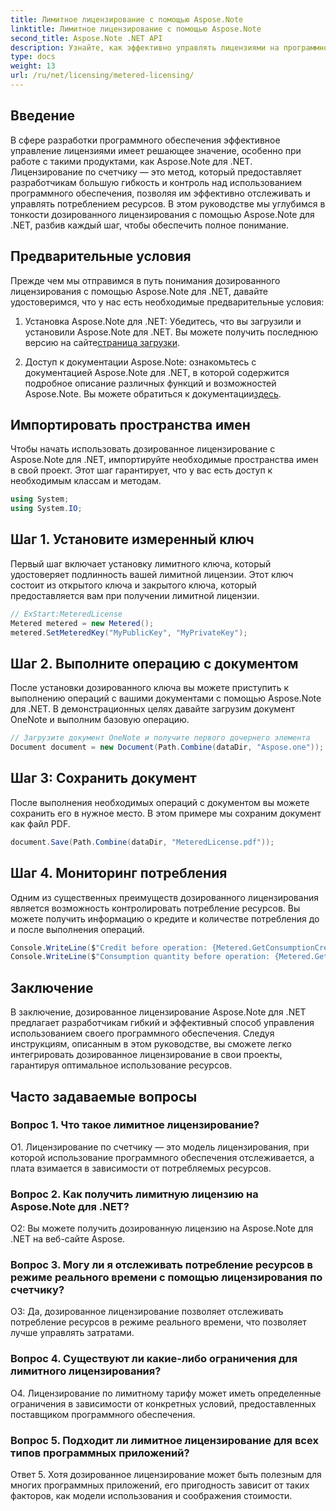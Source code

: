 ```yaml
---
title: Лимитное лицензирование с помощью Aspose.Note
linktitle: Лимитное лицензирование с помощью Aspose.Note
second_title: Aspose.Note .NET API
description: Узнайте, как эффективно управлять лицензиями на программное обеспечение с помощью Aspose.Note для .NET посредством дозированного лицензирования. Оптимизируйте использование ресурсов и эффективно контролируйте затраты.
type: docs
weight: 13
url: /ru/net/licensing/metered-licensing/
---
```

## Введение

В сфере разработки программного обеспечения эффективное управление лицензиями имеет решающее значение, особенно при работе с такими продуктами, как Aspose.Note для .NET. Лицензирование по счетчику — это метод, который предоставляет разработчикам большую гибкость и контроль над использованием программного обеспечения, позволяя им эффективно отслеживать и управлять потреблением ресурсов. В этом руководстве мы углубимся в тонкости дозированного лицензирования с помощью Aspose.Note для .NET, разбив каждый шаг, чтобы обеспечить полное понимание.

## Предварительные условия

Прежде чем мы отправимся в путь понимания дозированного лицензирования с помощью Aspose.Note для .NET, давайте удостоверимся, что у нас есть необходимые предварительные условия:

1.  Установка Aspose.Note для .NET: Убедитесь, что вы загрузили и установили Aspose.Note для .NET. Вы можете получить последнюю версию на сайте[страница загрузки](https://releases.aspose.com/note/net/).

2.  Доступ к документации Aspose.Note: ознакомьтесь с документацией Aspose.Note для .NET, в которой содержится подробное описание различных функций и возможностей Aspose.Note. Вы можете обратиться к документации[здесь](https://reference.aspose.com/note/net/).

## Импортировать пространства имен

Чтобы начать использовать дозированное лицензирование с Aspose.Note для .NET, импортируйте необходимые пространства имен в свой проект. Этот шаг гарантирует, что у вас есть доступ к необходимым классам и методам.

```csharp
using System;
using System.IO;
```

## Шаг 1. Установите измеренный ключ

Первый шаг включает установку лимитного ключа, который удостоверяет подлинность вашей лимитной лицензии. Этот ключ состоит из открытого ключа и закрытого ключа, который предоставляется вам при получении лимитной лицензии.

```csharp
// ExStart:MeteredLicense
Metered metered = new Metered();
metered.SetMeteredKey("MyPublicKey", "MyPrivateKey");
```

## Шаг 2. Выполните операцию с документом

После установки дозированного ключа вы можете приступить к выполнению операций с вашими документами с помощью Aspose.Note для .NET. В демонстрационных целях давайте загрузим документ OneNote и выполним базовую операцию.

```csharp
// Загрузите документ OneNote и получите первого дочернего элемента
Document document = new Document(Path.Combine(dataDir, "Aspose.one"));
```

## Шаг 3: Сохранить документ

После выполнения необходимых операций с документом вы можете сохранить его в нужное место. В этом примере мы сохраним документ как файл PDF.

```csharp
document.Save(Path.Combine(dataDir, "MeteredLicense.pdf"));
```

## Шаг 4. Мониторинг потребления

Одним из существенных преимуществ дозированного лицензирования является возможность контролировать потребление ресурсов. Вы можете получить информацию о кредите и количестве потребления до и после выполнения операций.

```csharp
Console.WriteLine($"Credit before operation: {Metered.GetConsumptionCredit():F2}");
Console.WriteLine($"Consumption quantity before operation: {Metered.GetConsumptionQuantity():F2}");
```

## Заключение

В заключение, дозированное лицензирование Aspose.Note для .NET предлагает разработчикам гибкий и эффективный способ управления использованием своего программного обеспечения. Следуя инструкциям, описанным в этом руководстве, вы сможете легко интегрировать дозированное лицензирование в свои проекты, гарантируя оптимальное использование ресурсов.

## Часто задаваемые вопросы

### Вопрос 1. Что такое лимитное лицензирование?

О1. Лицензирование по счетчику — это модель лицензирования, при которой использование программного обеспечения отслеживается, а плата взимается в зависимости от потребляемых ресурсов.

### Вопрос 2. Как получить лимитную лицензию на Aspose.Note для .NET?

О2: Вы можете получить дозированную лицензию на Aspose.Note для .NET на веб-сайте Aspose.

### Вопрос 3. Могу ли я отслеживать потребление ресурсов в режиме реального времени с помощью лицензирования по счетчику?

О3: Да, дозированное лицензирование позволяет отслеживать потребление ресурсов в режиме реального времени, что позволяет лучше управлять затратами.

### Вопрос 4. Существуют ли какие-либо ограничения для лимитного лицензирования?

О4. Лицензирование по лимитному тарифу может иметь определенные ограничения в зависимости от конкретных условий, предоставленных поставщиком программного обеспечения.

### Вопрос 5. Подходит ли лимитное лицензирование для всех типов программных приложений?

Ответ 5. Хотя дозированное лицензирование может быть полезным для многих программных приложений, его пригодность зависит от таких факторов, как модели использования и соображения стоимости.